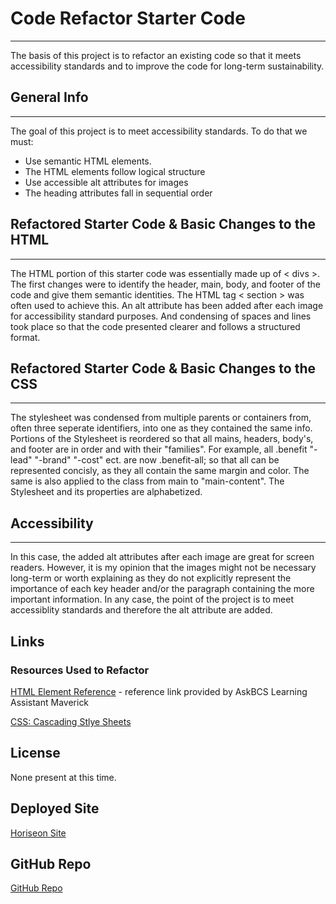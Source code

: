 # Code Refactor Starter Code
***
The basis of this project is to refactor an existing code so that it meets accessibility standards and to improve the code for long-term sustainability. 


## General Info
***
The goal of this project is to meet accessibility standards. To do that we must:
* Use semantic HTML elements. 
* The HTML elements follow logical structure
* Use accessible alt attributes for images
* The heading attributes fall in sequential order
 
## Refactored Starter Code & Basic Changes to the HTML
***
The HTML portion of this starter code was essentially made up of < divs >. The first changes were to identify the header, main, body, and footer of the code and give them semantic identities. The HTML tag < section > was often used to achieve this. An alt attribute has been added after each image for accessibility standard purposes. And condensing of spaces and lines took place so that the code presented clearer and follows a structured format.

## Refactored Starter Code & Basic Changes to the CSS
***
The stylesheet was condensed from multiple parents or containers from, often three seperate identifiers, into one as they contained the same info. Portions of the Stylesheet is reordered so that all mains, headers, body's, and footer are in order and with their "families". For example, all .benefit "-lead" "-brand" "-cost" ect. are now .benefit-all; so that all can be represented concisly, as they all contain the same margin and color. The same is also applied to the class from main to "main-content". The Stylesheet and its properties are alphabetized. 

## Accessibility 
***
In this case, the added alt attributes after each image are great for screen readers. However, it is my opinion that the images might not be necessary long-term or worth explaining as they do not explicitly represent the importance of each key header and/or the paragraph containing the more important information. In any case, the point of the project is to meet accessiblity standards and therefore the alt attribute are added. 

## Links
### Resources Used to Refactor

[HTML Element Reference](https://www.w3schools.com/TAGS/default.asp) - reference link provided by AskBCS Learning Assistant Maverick

[CSS: Cascading Stlye Sheets](https://developer.mozilla.org/en-US/docs/Web/CSS) 

## License
None present at this time.


## Deployed Site
[Horiseon Site](https://dannikaml.github.io/horiseon-challenge/)

## GitHub Repo
[GitHub Repo](https://github.com/dannikaml/horiseon-challenge/tree/first-challenge-code)

